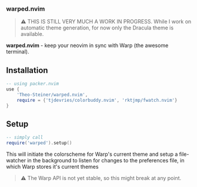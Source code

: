 ### warped.nvim

> ⚠️ THIS IS STILL VERY MUCH A WORK IN PROGRESS.
> While I work on automatic theme generation, for now only the Dracula theme is available.


**warped.nvim** - keep your neovim in sync with Warp (the awesome terminal).

## Installation

```lua
-- using packer.nvim
use {
    'Theo-Steiner/warped.nvim', 
    require = {'tjdevries/colorbuddy.nvim', 'rktjmp/fwatch.nvim'}
}
```

## Setup

```lua
-- simply call
require('warped').setup()
```

This will initiate the colorscheme for Warp's current theme and setup a file-watcher in the background to listen for changes to the preferences file, in which Warp stores it's current themes
> ⚠️ The Warp API is not yet stable, so this might break at any point.
